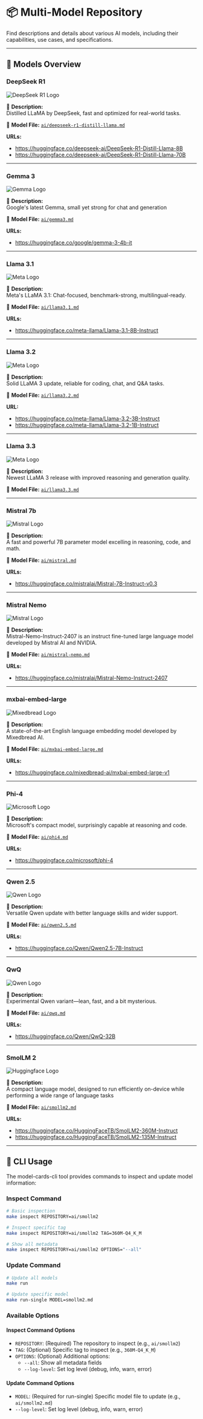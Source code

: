 # 📦 Multi-Model Repository

Find descriptions and details about various AI models, including their capabilities, use cases, and specifications.

---

## 🚀 Models Overview

### DeepSeek R1
![DeepSeek R1 Logo](https://github.com/docker/model-cards/raw/refs/heads/main/logos/deepseek-120x-hub@2x.svg)

📌 **Description:**  
Distilled LLaMA by DeepSeek, fast and optimized for real-world tasks.

📂 **Model File:** [`ai/deepseek-r1-distill-llama.md`](ai/deepseek-r1-distill-llama.md)

**URLs:**
- https://huggingface.co/deepseek-ai/DeepSeek-R1-Distill-Llama-8B
- https://huggingface.co/deepseek-ai/DeepSeek-R1-Distill-Llama-70B

---

### Gemma 3
![Gemma Logo](https://github.com/docker/model-cards/raw/refs/heads/main/logos/gemma-120x-hub@2x.svg)

📌 **Description:**  
Google's latest Gemma, small yet strong for chat and generation

📂 **Model File:** [`ai/gemma3.md`](ai/gemma3.md)

**URLs:**
- https://huggingface.co/google/gemma-3-4b-it

---

### Llama 3.1
![Meta Logo](https://github.com/docker/model-cards/raw/refs/heads/main/logos/meta-120x-hub@2x.svg)

📌 **Description:**  
Meta's LLaMA 3.1: Chat-focused, benchmark-strong, multilingual-ready.

📂 **Model File:** [`ai/llama3.1.md`](ai/llama3.1.md)

**URLs:**
- https://huggingface.co/meta-llama/Llama-3.1-8B-Instruct

---

### Llama 3.2
![Meta Logo](https://github.com/docker/model-cards/raw/refs/heads/main/logos/meta-120x-hub@2x.svg)

📌 **Description:**  
Solid LLaMA 3 update, reliable for coding, chat, and Q&A tasks.

📂 **Model File:** [`ai/llama3.2.md`](ai/llama3.2.md)

**URL:**
- https://huggingface.co/meta-llama/Llama-3.2-3B-Instruct
- https://huggingface.co/meta-llama/Llama-3.2-1B-Instruct

---
### Llama 3.3

![Meta Logo](https://github.com/docker/model-cards/raw/refs/heads/main/logos/meta-120x-hub@2x.svg)

📌 **Description:**  
Newest LLaMA 3 release with improved reasoning and generation quality.

📂 **Model File:** [`ai/llama3.3.md`](ai/llama3.3.md)

---

### Mistral 7b
![Mistral Logo](https://github.com/docker/model-cards/raw/refs/heads/main/logos/mistral-120x-hub@2x.svg)

📌 **Description:**  
A fast and powerful 7B parameter model excelling in reasoning, code, and math.

📂 **Model File:** [`ai/mistral.md`](ai/mistral.md)

**URLs:**
- https://huggingface.co/mistralai/Mistral-7B-Instruct-v0.3

---
### Mistral Nemo
![Mistral Logo](https://github.com/docker/model-cards/raw/refs/heads/main/logos/mistral-120x-hub@2x.svg)

📌 **Description:**  
Mistral-Nemo-Instruct-2407 is an instruct fine-tuned large language model developed by Mistral AI and NVIDIA.

📂 **Model File:** [`ai/mistral-nemo.md`](ai/mistral-nemo.md)

**URLs:**
- https://huggingface.co/mistralai/Mistral-Nemo-Instruct-2407

---
### mxbai-embed-large
![Mixedbread Logo](https://github.com/docker/model-cards/raw/refs/heads/main/logos/mixedbread-120x-hub@2x.svg)

📌 **Description:**  
A state-of-the-art English language embedding model developed by Mixedbread AI.

📂 **Model File:** [`ai/mxbai-embed-large.md`](ai/mxbai-embed-large.md)

**URLs:**
- https://huggingface.co/mixedbread-ai/mxbai-embed-large-v1

---

### Phi-4
![Microsoft Logo](https://github.com/docker/model-cards/raw/refs/heads/main/logos/phi-120x-hub@2x.svg)

📌 **Description:**  
Microsoft's compact model, surprisingly capable at reasoning and code.

📂 **Model File:** [`ai/phi4.md`](ai/phi4.md)

**URLs:**
- https://huggingface.co/microsoft/phi-4

---

### Qwen 2.5
![Qwen Logo](https://github.com/docker/model-cards/raw/refs/heads/main/logos/qwen-120x-hub@2x.svg)

📌 **Description:**  
Versatile Qwen update with better language skills and wider support.

📂 **Model File:** [`ai/qwen2.5.md`](ai/qwen2.5.md)

**URLs:**
- https://huggingface.co/Qwen/Qwen2.5-7B-Instruct

---

### QwQ
![Qwen Logo](https://github.com/docker/model-cards/raw/refs/heads/main/logos/qwen-120x-hub@2x.svg)

📌 **Description:**  
Experimental Qwen variant—lean, fast, and a bit mysterious.

📂 **Model File:** [`ai/qwq.md`](ai/qwq.md)

**URLs:**
- https://huggingface.co/Qwen/QwQ-32B

---

### SmolLM 2
![Huggingface Logo](https://github.com/docker/model-cards/raw/refs/heads/main/logos/hugginfface-120x-hub@2x.svg)

📌 **Description:**  
A compact language model, designed to run efficiently on-device while performing a wide range of language tasks 

📂 **Model File:** [`ai/smollm2.md`](ai/smollm2.md)

**URLs:**
- https://huggingface.co/HuggingFaceTB/SmolLM2-360M-Instruct
- https://huggingface.co/HuggingFaceTB/SmolLM2-135M-Instruct

---

## 🔧 CLI Usage

The model-cards-cli tool provides commands to inspect and update model information:

### Inspect Command
```bash
# Basic inspection
make inspect REPOSITORY=ai/smollm2

# Inspect specific tag
make inspect REPOSITORY=ai/smollm2 TAG=360M-Q4_K_M

# Show all metadata
make inspect REPOSITORY=ai/smollm2 OPTIONS="--all"
```

### Update Command
```bash
# Update all models
make run

# Update specific model
make run-single MODEL=smollm2.md
```

### Available Options

#### Inspect Command Options
- `REPOSITORY`: (Required) The repository to inspect (e.g., `ai/smollm2`)
- `TAG`: (Optional) Specific tag to inspect (e.g., `360M-Q4_K_M`)
- `OPTIONS`: (Optional) Additional options:
  - `--all`: Show all metadata fields
  - `--log-level`: Set log level (debug, info, warn, error)

#### Update Command Options
- `MODEL`: (Required for run-single) Specific model file to update (e.g., `ai/smollm2.md`)
- `--log-level`: Set log level (debug, info, warn, error)


